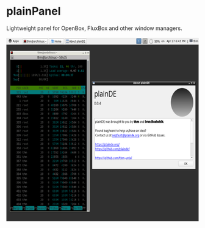 # plainPanel
Lightweight panel for OpenBox, FluxBox and other window managers.<br><br>
<img src="scr-0.0.4.png" width=640 height=480>

